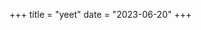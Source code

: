 +++
title = "yeet"
date = "2023-06-20"
+++

<!-- After watching Spider-Man: Across the Spider-Verse (ATSV) for the fifth time in theaters today, I finally -->
<!-- realized why I adore this movie. In fact, this simple realization made me understand why I wasn't so -->
<!-- big on the Tom Holland or Andrew Garfield films: New York City and the spirit the city brings to the -->
<!-- hero. Batman has Gotham City, Superman has Metropolis, and Spider-Man has New York—the Big Apple. -->
<!-- Talk to any New Yorker, and you will get a consensus: Spider-Man is one of our most significant -->
<!-- symbols. And, it goes without saying: Spider-man is a New Yorker. Simple as that. Thus, a simple -->
<!-- extension to this idea is that if you want to get Spider-Man right, you must capture New York right, -->
<!-- or it won't work. Imagine Spider-Man swinging in a rural town --- it's silly. It just can't work; -->
<!-- unless you intend to power down a hero. Now, with all this said and done, I want to highlight why -->
<!-- some Spider-Man films are so beloved among die-hard fans and why some failed to impact the public -->
<!-- through an analysis of New York's Music, Culture, and People in these films. -->
<!---->
<!-- Ever since I gained consciousness, I only remembered one place: New York City. My sweet, dirty, and -->
<!-- magnificent home. While I'm personally from the best borough--Brooklyn, I take pride in all of New -->
<!-- York City and my fellow New Yorkers. This is why, I believe, I'm qualified to talk shit and praise -->
<!-- the city when it is needed and why I notice when there is something fundamentally odd about -->
<!-- establishing the city in an adaption. With that as a preface, let's get started! -->
<!---->
<!---->
<!-- "Stand clear of the closing doors please.", When I first heard this phrase in Spider-Man: Into the -->
<!-- Spider-Verse (ITSV), as Miles was trying to escape the Prowler, I knew the film's creators truly -->
<!-- understood how to make New York City culture shine. After a beaming introduction to Miles's neighborhood -->
<!-- filled with teenagers playing basketball, walking, and trying to get to school, you are placed at -->
<!-- the heart of Brooklyn with all its busyness and liveliness. You are set in a film that  -->
<!-- happens to focus on our protagonist, Miles, but with how packed the block is, you understand the New -->
<!-- York is a city where events occur 24/7. These shots characterize and make the viewer understand -->
<!-- why any Spider-man would have difficulty with time management --- it's part of the culture of New -->
<!-- York to always hustling. So, when you see and hear the train make that little announcement after -->
<!-- nearly crushing Miles, it only furthers the viewer's understanding that the city never stops and -->
<!-- the environment that makes shapes Spider-Man's ability to always get up. -->
<!---->
<!-- Now, moving on to a different movie, Spider-Man 2 (Raimi), we see similar characteristics displayed -->
<!-- as we journey through Peter's everyday life. Immediately after Peter tries to jump off a building, -->
<!-- fails, and lands on a car injuring his back, we get a slow shot of Peter walking away with no one -->
<!-- paying attention. While the scene was definitely included for comedic effect, it illustrates a -->
<!-- unique characteristic of New York: everyone is doing their thing. It significantly contributes to -->
<!-- why many people consider New Yorkers cold, distant, or unfriendly if they are from somewhere other -->
<!-- than the city. Yet, from the perspective of a New Yorker, this is our way of showing kindness: we -->
<!-- are aware that everyone has their problems, which is why we give them space unless they ask for our -->
<!-- help. Despite all of this, the famous train scene cements my opinion that Spider-Man 2 did New York -->
<!-- right. Immediately after Peter stops the train from falling off the bridge, we are shown an -->
<!-- incredible scene where New Yorkers, on their own, form a shield to protect Spider-man from Doc Ock. -->
<!-- As previously stated, New Yorkers try to leave other New Yorkers alone. Still, when the time comes, -->
<!-- you find us protesting and roaming the streets to bring awareness to societal problems. Being -->
<!-- released a few months after 9/11, this scene highlighted and condensed another significant quirk of -->
<!-- New York: we protect our own even if we aren't strong enough. The action taken by the people on the -->
<!-- train supplements that the love between Spider-man and New York goes both ways and that Spider-man -->
<!-- is at his best when interacting with his people: New Yorkers. -->
<!---->
<!-- Even more, Spider-Man Into, Across, and the Raimi trilogy further this claim by combining music and -->
<!-- striking visuals. Hip-hop is a genre crucial to New York's nightlife. With songs like "The Empire -->
<!-- State Of Mind" by Alicia Keys and Jay-Z or "Big Poppa" by Notorious B.I.G., New York has a -->
<!-- reputation for being a center of music and creativity. By hiring specifically Black and Latino -->
<!-- artists to create both Spider-verse's soundtracks, we receive songs that describe the culture of the -->
<!-- people in New York. For instance, "Familia" by Nicki Minaj, Anuel AA, and Bantu merges Spanish and -->
<!-- English to represent the hundreds of Spanish immigrants that grow with both languages. Combined with -->
<!-- visuals that include both New Yorkers and Spider-man, viewers are allowed to experience the mass -->
<!-- diversity that New York has without it being forced down their throats. Furthermore, the Raimi -->
<!-- trilogy instead opts to show the creativity of New York by having an underground Asian violinist -->
<!-- sing and perform songs about Spider-Man. Reflecting a common experience in New York, where Musicians -->
<!-- try to prompt their selves by performing live in train stations or busy New York streets. Both -->
<!-- examples demonstrate how these films lean onto New York experiences to enhance Spider-Man's -->
<!-- reputation as a friendly and local superhero -- creating a realistic world that hosts the -->
<!-- web-slinger that you can imagine living instead of a pure fantasy world with no ties to the real New -->
<!-- York. -->
<!---->
<!---->
<!---->
<!-- As a juxtaposition, we can see why most die-hard Spider-Man fans were not pleased by Tom Holland or -->
<!-- Andrew Garfield's editions of our webbed hero as their versions aren't engrained in New York -->
<!-- culture. Tom Holland's Spider-Man, in specific, lacks the charm of a local Spider-man in most of his -->
<!-- trilogy. With one film completely taking place away from New York. Spider-Man is a tragic hero who -->
<!-- understands he can use his powers to help others. At the core of his character is a funny individual -->
<!-- who uses his abilities to fight various supervillains and, more importantly, helps the people in his -->
<!-- community. Garfield and Holland's Spider-Man only really did the former as both heavily needed more -->
<!-- interactions with nonimportant characters, i.e., their local new yorkers. Spider-Man is supposed to -->
<!-- be relatable, but how can viewers relate to a character if his environment is highly unrealistic? In -->
<!-- a way, these films were cinematic superhero movies but not actual Spider-Man films.  -->
<!---->
<!---->
<!-- Spider-Man shines when he interacts with his community. Any superhero can have fantastic action -->
<!-- scenes that place them in dangerous situations, but not every superhero can be relatable. Spider-Man -->
<!-- is supposed to be relatable. Anyone can be Spider-Man with the drive and connection to their -->
<!-- environment. If you get the setting right, you enhance Spider-Man. If you get it wrong or a lack his -->
<!-- friendliness, then he is just a superhero, but he isn't a true Spider-Man. Spider-Man Across the -->
<!-- Spider-Verse gets it right, which is why I love it. Simple as that. -->
<!---->
<!---->
<!-- --- -->
<!---->
<!-- Another thing, I want to talk about is how much I relate to Miles and his Mom LOL. I got a full -->
<!-- scholarship to a good school, and my mom tried to convince me to rejected it cuz it was too far. She -->
<!-- wanted me to go a community college a few miles from my house. See, this is what I mean Spider-Man -->
<!-- needs to be relatable. -->
